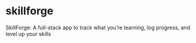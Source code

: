# skillforge
SkillForge: A full-stack app to track what you’re learning, log progress, and level up your skills
